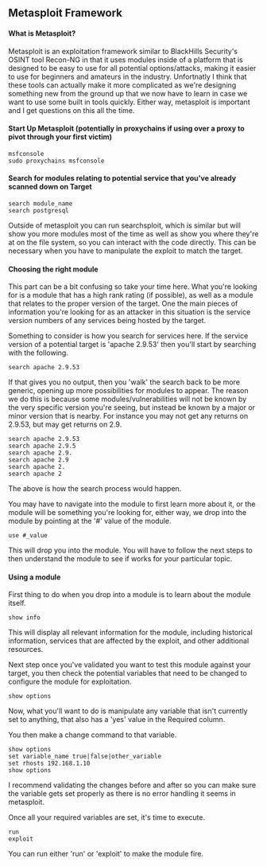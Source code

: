 ## Metasploit Framework

#### What is Metasploit?

Metasploit is an exploitation framework similar to BlackHills Security's OSINT tool Recon-NG in that it uses modules inside of a platform that is designed to be easy to use for all potential options/attacks, making it easier to use for beginners and amateurs in the industry. Unfortnatly I think that these tools can actually make it more complicated as we're designing something new from the ground up that we now have to learn in case we want to use some built in tools quickly. Either way, metasploit is important and I get questions on this all the time.

#### Start Up Metasploit (potentially in proxychains if using over a proxy to pivot through your first victim)
```
msfconsole
sudo proxychains msfconsole
```
#### Search for modules relating to potential service that you've already scanned down on Target
```
search module_name
search postgresql
```
Outside of metasploit you can run searchsploit, which is similar but will show you more modules most of the time as well as show you where they're at on the file system, so you can interact with the code directly. This can be necessary when you have to manipulate the exploit to match the target. 

#### Choosing the right module

This part can be a bit confusing so take your time here. What you're looking for is a module that has a high rank rating (if possible), as well as a module that relates to the proper version of the target. One the main pieces of information you're looking for as an attacker in this situation is the service version numbers of any services being hosted by the target. 

Something to consider is how you search for services here. If the service version of a potential target is 'apache 2.9.53' then you'll start by searching with the following.

```
search apache 2.9.53
```

If that gives you no output, then you 'walk' the search back to be more generic, opening up more possibilities for modules to appear. The reason we do this is because some modules/vulnerabilities will not be known by the very specific version you're seeing, but instead be known by a major or minor version that is nearby. For instance you may not get any returns on 2.9.53, but may get returns on 2.9.

```
search apache 2.9.53
search apache 2.9.5
search apache 2.9.
search apache 2.9
search apache 2.
search apache 2
```

The above is how the search process would happen.

You may have to navigate into the module to first learn more about it, or the module will be something you're looking for, either way, we drop into the module by pointing at the '#' value of the module.

```
use #_value
```

This will drop you into the module. You will have to follow the next steps to then understand the module to see if works for your particular topic.

#### Using a module

First thing to do when you drop into a module is to learn about the module itself.

```
show info
```

This will display all relevant information for the module, including historical information, services that are affected by the exploit, and other additional resources.

Next step once you've validated you want to test this module against your target, you then check the potential variables that need to be changed to configure the module for exploitation.

```
show options
```

Now, what you'll want to do is manipulate any variable that isn't currently set to anything, that also has a 'yes' value in the Required column. 

You then make a change command to that variable.

```
show options
set variable_name true|false|other_variable
set rhosts 192.168.1.10
show options
```

I recommend validating the changes before and after so you can make sure the variable gets set properly as there is no error handling it seems in metasploit.

Once all your required variables are set, it's time to execute.

```
run
exploit
```

You can run either 'run' or 'exploit' to make the module fire.
